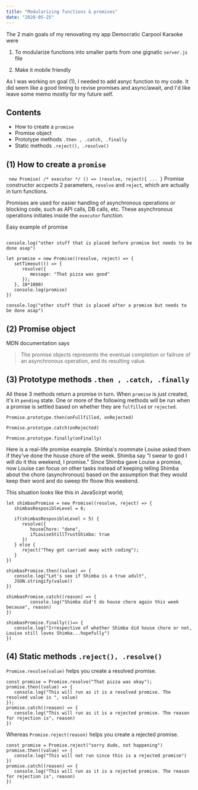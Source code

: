 ```yaml
---
title: "Modularizing functions & promises"
date: "2020-05-25"
---
```

The 2 main goals of my renovating my app Democratic Carpool Karaoke were
1. To modularize functions into smaller parts from one gignatic ```server.js``` file

2. Make it mobile friendly

As I was working on goal (1), I needed to add asnyc function to my code. It did seem like a good timing to revise promises and async/await, and I'd like leave some memo mostly for my future self.

## Contents
- How to create a ```promise```
- Promise object
- Prototype methods ```.then , .catch, .finally```
- Static methods ```.reject(), .resolve()```

## (1) How to create a ```promise```
``` new Promise( /* executor */ () => (resolve, reject){ ... }```
Promise constructor accpects 2 parameters, ```resolve``` and ```reject```, which are actually in turn functions.

Promises are used for easier handling of asynchronous operations or blocking code, such as API calls, DB calls, etc. These asynchronous operations initiates inside the ```executor``` function.

Easy example of promise

```

console.log("other stuff that is placed before promise but needs to be done asap")

let promise = new Promise((resolve, reject) => {
   setTimeout(() => {
      resolve({
         message: "That pizza was good"
      });
   }, 10*1000)
   console.log(promise)
})

console.log("other stuff that is placed after a promise but needs to be done asap")

```

## (2) Promise object
MDN documentation says

> The promise objects represents the eventual completion or failrure of an asynchronous operation, and its resulting value.  

## (3) Prototype methods ```.then , .catch, .finally```

All these 3 methods return a promise in turn. When ```promise``` is just created, it's in ```pending``` state. One or more of the following methods will be run when a promise is settled based on whether they are ```fulfilled``` or ```rejected```.

```Promise.prototype.then(onFullfilled, onRejected)```

```Promise.prototype.catch(onRejected)```

```Promise.prototype.finally(onFinally)```

Here is a real-life promise example. Shimba's roommate Louise asked them if they've done the house chore of the week. Shimba say "I swear to god I will do it this weekend, I promise." Since Shimba gave Louise a promise, now Louise can focus on other tasks instead of keeping telling Shimba about the chore (asynchronous) based on the assumption that they would keep their word and do sweep thr floow this weekend.

This situation looks like this in JavaScirpt world;
```
let shimbasPromise = new Promise((resolve, reject) => {
   shimbasResposibleLevel = 6;

   if(shimbasResposibleLevel > 5) {
      resolve({
         houseChore: "done",
         ifLouiseStillTrustShimba: true
      })
   } else {
      reject("They got carried away with coding");
   }
})

shimbasPromise.then((value) => {
   console.log("Let's see if Shimba is a true adult", 
   JSON.stringify(value))
})

shimbasPromise.catch((reason) => {
         console.log("Shimba did't do house chore again this week because", reason)
})

shimbasPromise.finally(()=> {
   console.log("Irrespective of whether Shimba did house chore or not, Louise still loves Shimba...hopefully")
})

```

## (4) Static methods ```.reject(), .resolve()```

```Promise.resolve(value)``` helps you create a resolved promise.

```
const promise = Promise.resolve("That pizza was okay");
promise.then((value) => {
   console.log("This will run as it is a resolved promise. The resolved value is ", value)
});
promise.catch((reason) => {
   console.log("This will run as it is a rejected promise. The reason for rejection is", reason)
})
```

Whereas ```Promise.reject(reason)``` helps you create a rejected promise.

```
const promise = Promise.reject("sorry dude, not happening")
promise.then((value) => {
   console.log("This will not run since this is a rejected promise")
})
promise.catch((reason) => {
   console.log("This will run as it is a rejected promise. The reason for rejection is", reason)
})

```
